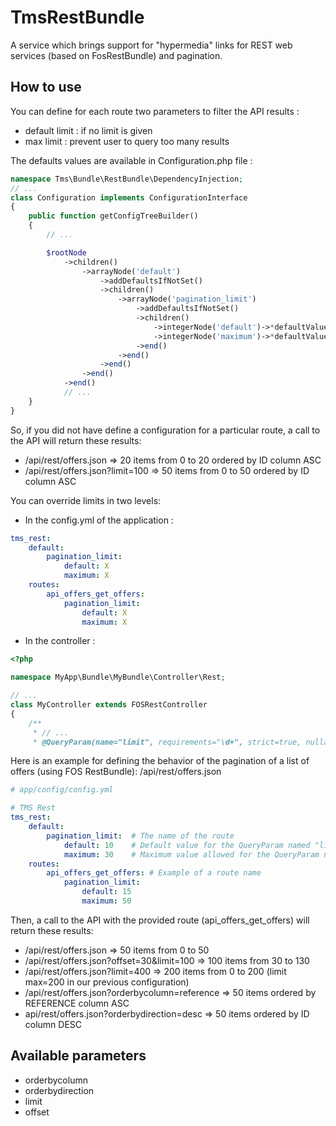 TmsRestBundle
=============

A service which brings support for "hypermedia" links for REST web services
(based on FosRestBundle) and pagination.

How to use
----------

You can define for each route two parameters to filter the API results :
* default limit : if no limit is given
* max limit : prevent user to query too many results

The defaults values are available in Configuration.php file :
```php
namespace Tms\Bundle\RestBundle\DependencyInjection;
// ...
class Configuration implements ConfigurationInterface
{
    public function getConfigTreeBuilder()
    {
        // ...

        $rootNode
            ->children()
                ->arrayNode('default')
                    ->addDefaultsIfNotSet()
                    ->children()
                        ->arrayNode('pagination_limit')
                            ->addDefaultsIfNotSet()
                            ->children()
                                ->integerNode('default')->*defaultValue(20)*->min(1)->end()
                                ->integerNode('maximum')->*defaultValue(50)*->min(1)->end()
                            ->end()
                        ->end()
                    ->end()
                ->end()
            ->end()
            // ...
    }
}
```

So, if you did not have define a configuration for a particular route, a call to the API will return these results:

* /api/rest/offers.json  => 20 items from 0 to 20 ordered by ID column ASC
* /api/rest/offers.json?limit=100  => 50 items from 0 to 50 ordered by ID column ASC

You can override limits in two levels:
* In the config.yml of the application :
```yml
tms_rest:
    default:
        pagination_limit:
            default: X
            maximum: X
    routes:
        api_offers_get_offers:
            pagination_limit:
                default: X
                maximum: X
```

* In the controller :
```php
<?php

namespace MyApp\Bundle\MyBundle\Controller\Rest;

// ...
class MyController extends FOSRestController
{
    /**
     * // ...
     * @QueryParam(name="limit", requirements="\d+", strict=true, nullable=true, description="(optional) Pagination limit")
```   

Here is an example for defining the behavior of the pagination of a list of
offers (using FOS RestBundle): /api/rest/offers.json
```yml
# app/config/config.yml

# TMS Rest
tms_rest:
    default:
        pagination_limit:  # The name of the route
            default: 10    # Default value for the QueryParam named "limit"
            maximum: 30    # Maximum value allowed for the QueryParam named "limit"
    routes:
        api_offers_get_offers: # Example of a route name
            pagination_limit:
                default: 15
                maximum: 50
```

Then, a call to the API with the provided route (api_offers_get_offers)
will return these results:

* /api/rest/offers.json   => 50 items from 0 to 50
* /api/rest/offers.json?offset=30&limit=100  => 100 items from 30 to 130
* /api/rest/offers.json?limit=400  => 200 items from 0 to 200 (limit max=200 in our previous configuration)
* /api/rest/offers.json?orderbycolumn=reference  => 50 items ordered by REFERENCE column ASC
* api/rest/offers.json?orderbydirection=desc  => 50 items ordered by ID column DESC

Available parameters
--------------------

* orderbycolumn
* orderbydirection
* limit
* offset

